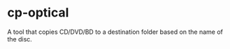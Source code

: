 cp-optical
==========

A tool that copies CD/DVD/BD to a destination folder based on the name of the disc.
